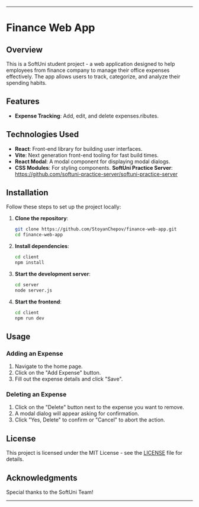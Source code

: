 
---
# Finance Web App

## Overview

This is a SoftUni student project - a web application designed to help employees from finance company to manage their office expenses effectively. The app allows users to track, categorize, and analyze their spending habits. 
## Features

- **Expense Tracking**: Add, edit, and delete expenses.ributes.

## Technologies Used

- **React**: Front-end library for building user interfaces.
- **Vite**: Next generation front-end tooling for fast build times.
- **React Modal**: A modal component for displaying modal dialogs.
- **CSS Modules**: For styling components.
  **SoftUni Practice Server**:  https://github.com/softuni-practice-server/softuni-practice-server

## Installation

Follow these steps to set up the project locally:

1. **Clone the repository**:
    ```sh
    git clone https://github.com/StoyanChepov/finance-web-app.git
    cd finance-web-app
    ```

2. **Install dependencies**:
    ```sh
    cd client
    npm install
    ```

3. **Start the development server**:
    ```sh
    cd server
    node server.js
    ```


4. **Start the frontend**:
    ```sh
    cd client
    npm run dev
    ```

## Usage

### Adding an Expense

1. Navigate to the home page.
2. Click on the "Add Expense" button.
3. Fill out the expense details and click "Save".

### Deleting an Expense

1. Click on the "Delete" button next to the expense you want to remove.
2. A modal dialog will appear asking for confirmation.
3. Click "Yes, Delete" to confirm or "Cancel" to abort the action.

## License

This project is licensed under the MIT License - see the [LICENSE](LICENSE) file for details.

## Acknowledgments

Special thanks to the SoftUni Team!

---